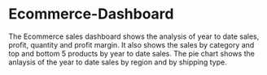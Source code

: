 # Ecommerce-Dashboard

The Ecommerce sales dashboard shows the analysis of year to date sales, profit, quantity and profit margin.
It also shows the sales by category and top and bottom 5 products by year to date sales.
The pie chart shows the anlaysis of the year to date sales by region and by shipping type.

